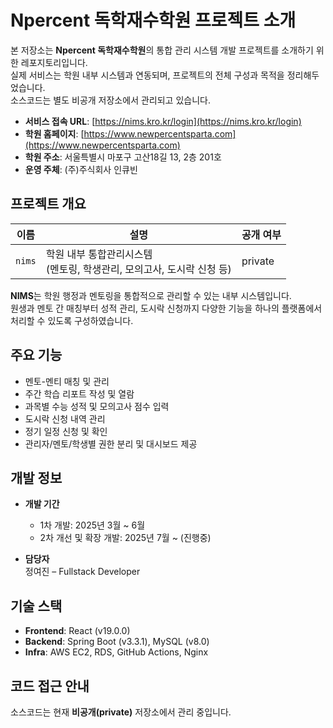 # Npercent 독학재수학원 프로젝트 소개

본 저장소는 **Npercent 독학재수학원**의 통합 관리 시스템 개발 프로젝트를 소개하기 위한 레포지토리입니다.  
실제 서비스는 학원 내부 시스템과 연동되며, 프로젝트의 전체 구성과 목적을 정리해두었습니다.  
소스코드는 별도 비공개 저장소에서 관리되고 있습니다.

- **서비스 접속 URL**: [https://nims.kro.kr/login](https://nims.kro.kr/login)  
- **학원 홈페이지**: [https://www.newpercentsparta.com](https://www.newpercentsparta.com)  
- **학원 주소**: 서울특별시 마포구 고산18길 13, 2층 201호  
- **운영 주체**: (주)주식회사 인큐빈


## 프로젝트 개요

| 이름    | 설명                                                              | 공개 여부 |
|---------|-------------------------------------------------------------------|-----------|
| `nims` | 학원 내부 통합관리시스템<br>(멘토링, 학생관리, 모의고사, 도시락 신청 등) | private   |

**NIMS**는 학원 행정과 멘토링을 통합적으로 관리할 수 있는 내부 시스템입니다.  
원생과 멘토 간 매칭부터 성적 관리, 도시락 신청까지 다양한 기능을 하나의 플랫폼에서 처리할 수 있도록 구성하였습니다.


## 주요 기능

- 멘토-멘티 매칭 및 관리
- 주간 학습 리포트 작성 및 열람
- 과목별 수능 성적 및 모의고사 점수 입력
- 도시락 신청 내역 관리
- 정기 일정 신청 및 확인
- 관리자/멘토/학생별 권한 분리 및 대시보드 제공


## 개발 정보

- **개발 기간**  
  - 1차 개발: 2025년 3월 ~ 6월  
  - 2차 개선 및 확장 개발: 2025년 7월 ~ (진행중)

- **담당자**  
  정여진 – Fullstack Developer 

## 기술 스택

- **Frontend**: React (v19.0.0)  
- **Backend**: Spring Boot (v3.3.1), MySQL (v8.0)
- **Infra**: AWS EC2, RDS, GitHub Actions, Nginx


## 코드 접근 안내
소스코드는 현재 **비공개(private)** 저장소에서 관리 중입니다.  
